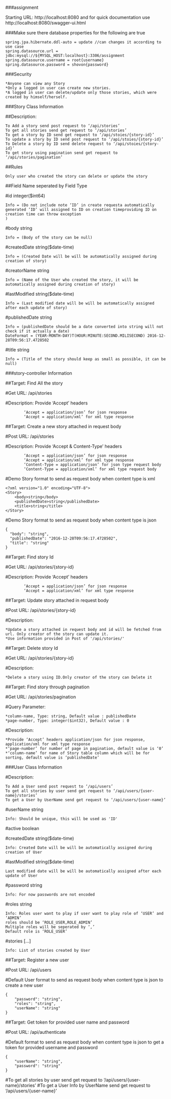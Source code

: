 ###assignment

Starting URL: http://localhost:8080 and for quick documentation use http://localhost:8080/swagger-ui.html

###Make sure there database properties for the following are true

    spring.jpa.hibernate.ddl-auto = update //can changes it according to use case
    spring.datasource.url = jdbc:mysql://${MYSQL_HOST:localhost}:3306/assignment
    spring.datasource.username = root{username}
    spring.datasource.password = shovon{password}
    

###Security

    *Anyone can view any Story
    *Only a logged in user can create new stories.
    *A logged in user can delete/update only those stories, which were created by himself/herself.

###Story Class Information

##Description:	

    To Add a story send post request to ‘/api/stories’
    To get all stories send get request to ‘/api/stories’
    To get a story by ID send get request to ‘/api/stoies/{story-id}’
    To update a story by ID send post request to ‘/api/stoies/{story-id}’
    To Delete a story by ID send delete request to ‘/api/stoies/{story-id}’
    To get story using pagination send get request to ‘/api/stories/pagination’
    

##Rules

    Only user who created the story can delete or update the story

##Field Name seperated by Field Type

#id	integer($int64)

    Info = (Do not include note ‘ID’ in create requesta automatically 
    generated ‘ID’ will assigned to ID on creation timeproviding ID on creation time can throw exception
    )

#body	string

    Info = (Body of the story can be null)

#createdDate	string($date-time)

    Info = (Created Date will be will be automatically assigned during creation of story)

#creatorName	string

    Info = (Name of the User who created the story, it will be automatically assigned during creation of story) 

#lastModified	string($date-time) 

    Info = (Last modified date will be will be automatically assigned after each update of story)

#publishedDate	string 

    Info = (publishedDate should be a date converted into string will not check if it actually a date)
    DateFormat = (YEAR-MONTH-DAY)T(HOUR:MINUTE:SECOND.MILISECOND) 2016-12-28T09:56:17.4728502

#title	string 

    Info = (Title of the story should keep as small as possible, it can be null)



###story-controller Information

##Target: Find All the story

#Get URL: /api/stories 

#Description: Provide ‘Accept’ headers 

            ‘Accept = application/json’ for json response
            ‘Accept = application/xml’ for xml type response
            
            
##Target: Create a new story attached in request body 

#Post URL: /api/stories

#Description: Provide ‘Accept & Content-Type’ headers 

            ‘Accept = application/json’ for json response
            ‘Accept = application/xml’ for xml type response
            ‘Content-Type = application/json’ for json type request body
            ‘Content-Type = application/xml’ for xml type request body     

#Demo Story format to send as request body when content type is xml

    <?xml version="1.0" encoding="UTF-8">
    <Story>
        <body>string</body>
        <publishedDate>string</publishedDate>
        <title>string</title>
    </Story>

#Demo Story format to send as request body when content type is json

    {
      "body": "string", 
      "publishedDate": "2016-12-28T09:56:17.4728502",
      "title": "string"
    }

##Target: Find story Id

#Get URL: /api/stories/{story-id}

#Description: Provide ‘Accept’ headers 

            ‘Accept = application/json’ for json response
            ‘Accept = application/xml’ for xml type response
            
##Target: Update story attached in request body  

#Post URL: /api/stories/{story-id}

#Description: 

    *Update a story attached in request body and id will be fetched from url. Only creator of the story can update it.
    *Use information provided in Post of '/api/stories/'

##Target: Delete story Id

#Get URL: /api/stories/{story-id}

#Description:

    *Delete a story using ID.Only creator of the story can Delete it
    

##Target: Find story through pagination

#Get URL: /api/stories/pagination

#Query Parameter:

    *column-name, Type: string, Default value : publishedDate
    *page-number, Type: integer($int32), Default value : 0
    
#Description:

    *Provide ‘Accept’ headers application/json for json response, application/xml for xml type response  
    *‘page-number’ for number of page in pagination, default value is ‘0’
    *‘column-name’ for name of Story table column which will be for sorting, default value is ‘publishedDate’
    
###User Class Information

#Description:

    To Add a User send post request to ‘/api/users’
    To get all stories by user send get request to ‘/api/users/{user-name}/stories’
    To get a User by UserName send get request to ‘/api/users/{user-name}’

#userName	string

    Info: Should be unique, this will be used as 'ID'        

#active	boolean

#createdDate	string($date-time)

    Info: Created Date will be will be automatically assigned during creation of User

#lastModified	string($date-time)

    Last modified date will be will be automatically assigned after each update of User

#password	string

    Info: For now passwords are not encoded 

#roles	string

    Info: Roles user want to play if user want to play role of ‘USER’ and ‘ADMIN’
    roles should be ‘ROLE_USER,ROLE_ADMIN’
    Multiple roles will be seperated by ‘,’
    Default role is ‘ROLE_USER’

#stories	[...]

    Info: List of stories created by User

##Target: Register a new user

#Post URL: /api/users

#Default User format to send as request body when content type is json to create a new user

    {
        "password": "string",
        "roles": "string",
        "userName": "string"
    }


##Target: Get token for provided user name and password

#Post URL: /api/authenticate

#Default format to send as request body when content type is json to get a token for provided username and password

    {
        "userName": "string",
        "password": "string"
    }
  
#To get all stories by user send get request to ‘/api/users/{user-name}/stories’
#To get a User Info by UserName send get request to ‘/api/users/{user-name}’
